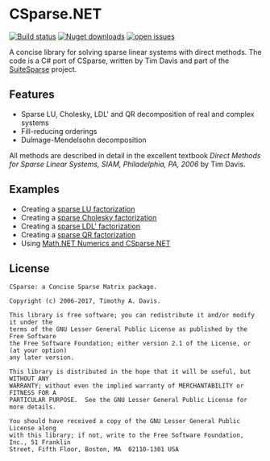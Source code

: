 # CSparse.NET

[![Build status](https://img.shields.io/appveyor/build/wo80/csparse-net?style=for-the-badge)](https://ci.appveyor.com/project/wo80/csparse-net)
[![Nuget downloads](https://img.shields.io/nuget/dt/csparse?style=for-the-badge)](https://www.nuget.org/packages/CSparse)
[![open issues](https://img.shields.io/github/issues/wo80/csparse.net?style=for-the-badge)](https://github.com/wo80/CSparse.NET/issues)

A concise library for solving sparse linear systems with direct methods. The code is a C# port of CSparse, written by Tim Davis and part of the [SuiteSparse](https://github.com/DrTimothyAldenDavis/SuiteSparse) project. 

## Features

* Sparse LU, Cholesky, LDL' and QR decomposition of real and complex systems
* Fill-reducing orderings
* Dulmage-Mendelsohn decomposition

All methods are described in detail in the excellent textbook _Direct Methods for Sparse Linear Systems, SIAM, Philadelphia, PA, 2006_ by Tim Davis.

## Examples

* Creating a [sparse LU factorization](https://github.com/wo80/CSparse.NET/wiki/Sparse-LU-example)
* Creating a [sparse Cholesky factorization](https://github.com/wo80/CSparse.NET/wiki/Sparse-Cholesky-example)
* Creating a [sparse LDL' factorization](https://github.com/wo80/CSparse.NET/wiki/Sparse-LDLt-example)
* Creating a [sparse QR factorization](https://github.com/wo80/CSparse.NET/wiki/Sparse-QR-example)
* Using [Math.NET Numerics and CSparse.NET](https://github.com/wo80/CSparse.NET/wiki/Math.NET-Numerics-and-CSparse)

## License

    CSparse: a Concise Sparse Matrix package.

    Copyright (c) 2006-2017, Timothy A. Davis.

    This library is free software; you can redistribute it and/or modify it under the
    terms of the GNU Lesser General Public License as published by the Free Software
    the Free Software Foundation; either version 2.1 of the License, or (at your option)
    any later version.

    This library is distributed in the hope that it will be useful, but WITHOUT ANY
    WARRANTY; without even the implied warranty of MERCHANTABILITY or FITNESS FOR A
    PARTICULAR PURPOSE.  See the GNU Lesser General Public License for more details.

    You should have received a copy of the GNU Lesser General Public License along
    with this library; if not, write to the Free Software Foundation, Inc., 51 Franklin
    Street, Fifth Floor, Boston, MA  02110-1301 USA
